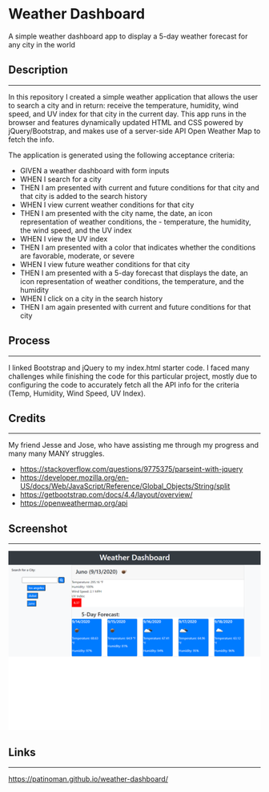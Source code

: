 # **Weather Dashboard**

A simple weather dashboard app to display a 5-day weather forecast for any city in the world

## Description

---

In this repository I created a simple weather application that allows the user to search a city and in return: receive the temperature, humidity, wind speed, and UV index for that city in the current day. This app runs in the browser and features dynamically updated HTML and CSS powered by jQuery/Bootstrap, and makes use of a server-side API Open Weather Map to fetch the info.

The application is generated using the following acceptance criteria:

- GIVEN a weather dashboard with form inputs
- WHEN I search for a city
- THEN I am presented with current and future conditions for that city and that city is added to the search history
- WHEN I view current weather conditions for that city
- THEN I am presented with the city name, the date, an icon representation of weather conditions, the - temperature, the humidity, the wind speed, and the UV index
- WHEN I view the UV index
- THEN I am presented with a color that indicates whether the conditions are favorable, moderate, or severe
- WHEN I view future weather conditions for that city
- THEN I am presented with a 5-day forecast that displays the date, an icon representation of weather conditions, the temperature, and the humidity
- WHEN I click on a city in the search history
- THEN I am again presented with current and future conditions for that city

## Process

---

I linked Bootstrap and jQuery to my index.html starter code. I faced many challenges while finishing the code for this particular project, mostly due to configuring the code to accurately fetch all the API info for the criteria (Temp, Humidity, Wind Speed, UV Index).

## Credits

---

My friend Jesse and Jose, who have assisting me through my progress and many many MANY struggles.

- https://stackoverflow.com/questions/9775375/parseint-with-jquery
- https://developer.mozilla.org/en-US/docs/Web/JavaScript/Reference/Global_Objects/String/split
- https://getbootstrap.com/docs/4.4/layout/overview/
- https://openweathermap.org/api

## Screenshot

---

![Weather Dashboard](/assets/images/weather-dashboard.png?raw=true "Weather dashboard render")

## Links

---

https://patinoman.github.io/weather-dashboard/
